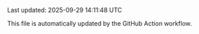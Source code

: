 Last updated: 2025-09-29 14:11:48 UTC

This file is automatically updated by the GitHub Action workflow.
